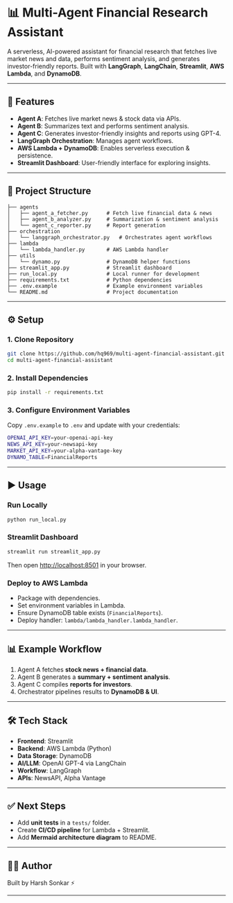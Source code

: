 # 📊 Multi-Agent Financial Research Assistant

A serverless, AI-powered assistant for financial research that fetches live market news and data, performs sentiment analysis, and generates investor-friendly reports. Built with **LangGraph**, **LangChain**, **Streamlit**, **AWS Lambda**, and **DynamoDB**.

---

## 🚀 Features
- **Agent A**: Fetches live market news & stock data via APIs.
- **Agent B**: Summarizes text and performs sentiment analysis.
- **Agent C**: Generates investor-friendly insights and reports using GPT-4.
- **LangGraph Orchestration**: Manages agent workflows.
- **AWS Lambda + DynamoDB**: Enables serverless execution & persistence.
- **Streamlit Dashboard**: User-friendly interface for exploring insights.

---

## 📂 Project Structure
```
├── agents
│   ├── agent_a_fetcher.py      # Fetch live financial data & news
│   ├── agent_b_analyzer.py     # Summarization & sentiment analysis
│   └── agent_c_reporter.py     # Report generation
├── orchestration
│   └── langgraph_orchestrator.py   # Orchestrates agent workflows
├── lambda
│   └── lambda_handler.py       # AWS Lambda handler
├── utils
│   └── dynamo.py               # DynamoDB helper functions
├── streamlit_app.py            # Streamlit dashboard
├── run_local.py                # Local runner for development
├── requirements.txt            # Python dependencies
├── .env.example                # Example environment variables
└── README.md                   # Project documentation
```

---

## ⚙️ Setup
### 1. Clone Repository
```bash
git clone https://github.com/hq969/multi-agent-financial-assistant.git
cd multi-agent-financial-assistant
```

### 2. Install Dependencies
```bash
pip install -r requirements.txt
```

### 3. Configure Environment Variables
Copy `.env.example` to `.env` and update with your credentials:
```bash
OPENAI_API_KEY=your-openai-api-key
NEWS_API_KEY=your-newsapi-key
MARKET_API_KEY=your-alpha-vantage-key
DYNAMO_TABLE=FinancialReports
```

---

## ▶️ Usage
### Run Locally
```bash
python run_local.py
```

### Streamlit Dashboard
```bash
streamlit run streamlit_app.py
```
Then open [http://localhost:8501](http://localhost:8501) in your browser.

### Deploy to AWS Lambda
- Package with dependencies.
- Set environment variables in Lambda.
- Ensure DynamoDB table exists (`FinancialReports`).
- Deploy handler: `lambda/lambda_handler.lambda_handler`.

---

## 📊 Example Workflow
1. Agent A fetches **stock news + financial data**.
2. Agent B generates a **summary + sentiment analysis**.
3. Agent C compiles **reports for investors**.
4. Orchestrator pipelines results to **DynamoDB & UI**.

---

## 🛠️ Tech Stack
- **Frontend**: Streamlit
- **Backend**: AWS Lambda (Python)
- **Data Storage**: DynamoDB
- **AI/LLM**: OpenAI GPT-4 via LangChain
- **Workflow**: LangGraph
- **APIs**: NewsAPI, Alpha Vantage

---

## ✅ Next Steps
- Add **unit tests** in a `tests/` folder.
- Create **CI/CD pipeline** for Lambda + Streamlit.
- Add **Mermaid architecture diagram** to README.

---

## 👨‍💻 Author
Built by Harsh Sonkar ⚡

---

